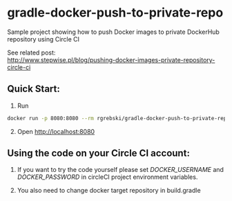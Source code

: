 # gradle-docker-push-to-private-repo
Sample project showing how to push Docker images to private DockerHub repository using Circle CI<br>

See related post: <br>
http://www.stepwise.pl/blog/pushing-docker-images-private-repository-circle-ci


## Quick Start:
1)  Run
```bash
docker run -p 8080:8080 --rm rgrebski/gradle-docker-push-to-private-repo:v.0.1.0
```
2)  Open <a href="http://localhost:8080">http://localhost:8080</a>

## Using the code on your Circle CI account:
1) If you want to try the code yourself please set *DOCKER_USERNAME* and *DOCKER_PASSWORD* in circleCI project environment variables.<br>

2) You also need to change docker target repository in build.gradle